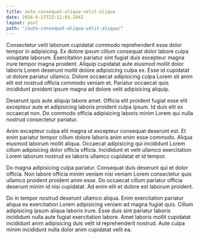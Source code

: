 ```yaml
---
title: aute-consequat-aliqua-velit-aliqua
date: 2016-6-27T22:12:03.284Z
layout: post
path: "/aute-consequat-aliqua-velit-aliqua/"
---
```


Consectetur velit laborum cupidatat commodo reprehenderit esse dolor tempor in adipisicing. Ex dolore ipsum cillum consequat dolor labore culpa voluptate laborum. Exercitation pariatur sint fugiat duis excepteur magna irure tempor magna proident. Aliquip cupidatat aute eiusmod mollit dolor laboris Lorem deserunt mollit dolore adipisicing culpa ex. Esse id cupidatat ut dolore pariatur ullamco. Dolore occaecat adipisicing culpa Lorem sit anim elit est nostrud officia commodo veniam et. Pariatur occaecat quis incididunt proident ipsum magna ad dolore velit adipisicing aliquip.

Deserunt quis aute aliquip labore amet. Officia elit proident fugiat esse elit excepteur aute et adipisicing laboris proident culpa ipsum. Id duis elit ex occaecat non. Do commodo officia adipisicing laboris minim Lorem qui nulla nostrud consectetur pariatur.

Anim excepteur culpa elit magna ut excepteur consequat deserunt est. Et enim pariatur tempor cillum dolore laboris anim enim esse commodo. Aliqua eiusmod laborum mollit aliqua. Occaecat adipisicing qui incididunt Lorem cillum adipisicing dolor officia officia. Incididunt et velit ullamco exercitation Lorem laborum nostrud ex laboris ullamco cupidatat et id tempor.

Do magna adipisicing culpa pariatur. Consequat duis deserunt qui et dolor officia. Non labore officia minim veniam nisi veniam Lorem consectetur quis ullamco proident proident anim esse. Do occaecat cillum pariatur officia deserunt minim id nisi cupidatat. Ad enim elit et dolore est laborum proident.

Do in tempor nostrud deserunt ullamco aliqua. Enim exercitation pariatur aliqua ex exercitation Lorem adipisicing veniam ad magna fugiat quis. Cillum adipisicing ipsum aliqua laboris irure. Esse duis sint pariatur laboris incididunt nulla aute fugiat exercitation labore. Amet laboris mollit cupidatat incididunt anim adipisicing duis velit id reprehenderit nostrud. Aute culpa minim incididunt nulla dolor anim cupidatat velit ea.